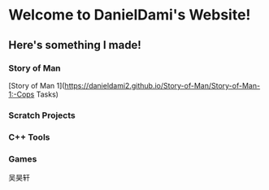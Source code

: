 # Welcome to DanielDami's Website!
## Here's something I made!
### Story of Man
[Story of Man 1](https://danieldami2.github.io/Story-of-Man/Story-of-Man-1:-Cops Tasks)
### Scratch Projects
### C++ Tools
### Games
吴昊轩
